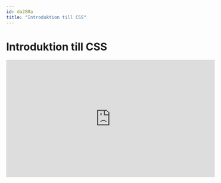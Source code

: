```yaml
---
id: da280a
title: "Introduktion till CSS"
---
```


# Introduktion till CSS

<div class="video">
    <iframe width="560" height="315" src="https://youtu.be/yfoY53QXEnI" frameborder="0" allowfullscreen></iframe>
</div>

